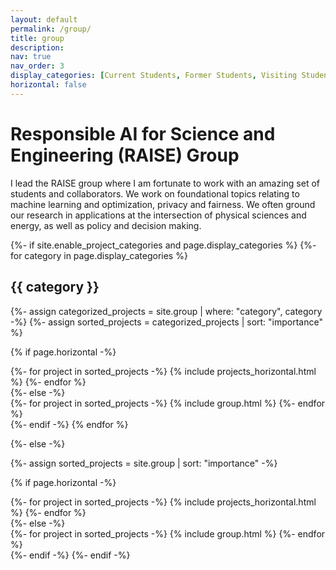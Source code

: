 ```yaml
---
layout: default
permalink: /group/
title: group
description:
nav: true
nav_order: 3
display_categories: [Current Students, Former Students, Visiting Students and Interns]
horizontal: false
---
```


# **R**esponsible **AI** for **S**cience and **E**ngineering (RAISE) Group

I lead the RAISE group where I am fortunate to work with an amazing set of students and collaborators.
We work on foundational topics relating to machine learning and optimization, privacy and fairness.
We often ground our research in applications at the intersection of physical sciences and energy, as
well as policy and decision making.



<!-- pages/projects.md -->
<div class="projects">
{%- if site.enable_project_categories and page.display_categories %}
  <!-- Display categorized projects -->
  {%- for category in page.display_categories %}
  <h2 class="category">{{ category }}</h2>
  {%- assign categorized_projects = site.group | where: "category", category -%}
  {%- assign sorted_projects = categorized_projects | sort: "importance" %}
  
  <!-- Generate cards for each project -->
  {% if page.horizontal -%}
  <div class="container">
    <div class="row row-cols-2">
    {%- for project in sorted_projects -%}
      {% include projects_horizontal.html %}
    {%- endfor %}
    </div>
  </div>
  {%- else -%}
  <div class="grid">
    {%- for project in sorted_projects -%}
      {% include group.html %}
    {%- endfor %}
  </div>
  {%- endif -%}
  {% endfor %}

{%- else -%}
<!-- Display projects without categories -->
  {%- assign sorted_projects = site.group | sort: "importance" -%}
  <!-- Generate cards for each project -->
  {% if page.horizontal -%}
  <div class="container">
    <div class="row row-cols-2">
    {%- for project in sorted_projects -%}
      {% include projects_horizontal.html %}
    {%- endfor %}
    </div>
  </div>
  {%- else -%}
  <div class="grid">
    {%- for project in sorted_projects -%}
      {% include group.html %}
    {%- endfor %}
  </div>
  {%- endif -%}
{%- endif -%}
</div>


<!-- <div class="projects">
  <h2 class="category">Former Students and Visitors</h2>
</div>
  
  - **[Cuong Tran](https://cuongtran-syr.github.io)**, Phd @Syracuse (2020-2023); Postdoc @UVA (2024)<br>
    _Next position_: Research Scientist, Amazon
  - **[Eric Nguyen](https://www.joonhyukko.com)**  MS @UVA (Spring 2024)
  - **[Jayanta Mandi](https://jayantamandi.com)** PhD @VUB (visitor, Summer 2023)<br>
    _Next position_: Postdoc at Vrije Universiteit Brussel
  - **[Kyle Beiter]()** BS @Syracuse (NSF REU, Summer 2021)<br>
    _Next position_: Data Scientist at Optiver
  - **[Michele Marchiani]()** Visiting MS student (Winter 2022)<br>
    _Next position_: MS, University of Parma 
  - **[Pranav Putta](https://www.linkedin.com/in/pranav-putta-3512b47a/)** BS @Georgia Tech (NSF REU, Summer 2021)
  - **[Rakshit Naidu](https://rakshit-naidu.github.io)** MS @CMU (Intern, Summer 2022)<br>
    _Next position_: PhD student at Georgia Tech
  - **[Razane Tajeddine](https://scholar.google.com/citations?user=AyF89JgAAAAJ&hl=en)** Postdoc at University of Helsinki (Visitor, Fall 2023)
  - **[St John Grimbly](https://stjohngrimbly.com)** MS @University of Cape Town (Intern, Winter 2023)<br>
    _Next position_: PhD position, University of Cape Town
  - **[Yehya Farhat](https://yehya-farhat.github.io)**} MS, Syracuse University, (Thesis advisor 2022)\\
    _Next position_: PhD student at Rice University
  - **[Zhiyan Yao]()**, BS (Intern, Summer 2021)<br>
    _Next position_: Software Engineer at Microsoft
 -->
<!-- 
  \textbf{Shujun Xia} (BS, City University of Hong Kong, Summer 2024), 
  \textbf{Zarreen Reza} (BS, OpenMined, Spring 2024), 
  \textbf{Eric Nguyen} (BS, University of Virginia, Fall 2023),
  \textbf{Catherine Smolka} (HS, Deep Run High School, VA, 2023-2024), 
  %%
  \textbf{Pranav Putta} (BS, GaTech, Summer 2023) [NSF REU],
  \textbf{Winston Tsui} (BS, SU Summer 2023),
  \textbf{Zhongquan Cheng} (BS SU, Summer 2023), 
  %%
  \textbf{Adya Parida} (BS SU, Fall 2022) [NSF REU], 
  \textbf{Deniz Gursoy} (HS, Fayetteville High School, Summer 2022), 
  \textbf{Saswat Das} (BS, ITS, Summer 2022), 
  \textbf{Utsav Pathak} (BS, Alliance University, Bengaluru, Summer 2022),
  \textbf{Daiwei Shen} (BS, Northwestern, Summer 2022),
  \textbf{Sunisth Kumar} (BS, Bennett University, Summer 2022),
  %%
  \textbf{Kyle Beiter} (BS, SU, Summer 2021) [NSF REU],  %NSF REU
  \textbf{Shantanu Jhaveri} (BS, USC, Summer 2021) [NSF REU], % NSF REU
  \textbf{Dayong Gu} (BS, SU, Summer 2021),
  \textbf{Guoliang Chen} (BS, SU, Summer 2021),
  \textbf{Pradyumn Yadav} (BS, SU, Summer 2021),
  %%
  \textbf{Anudit Nagar} (BS, SU, Summer 2020 -- Current), 
  \textbf{Zhiyan Yao} (BS, SU, Summer 2020 -- Current),
  \textbf{Zifei Lu} (BS, SU, Summer 2020),
  \textbf{Thomas Montfort} (BS, SU, Summer 2020),
  \textbf{Cong Liu} (BS, SU, Summer 2020),
  \textbf{Pratik Paranjape}, (BS, SU, Summer 2020),
  % {\sc Research}: Generating datasets for preference elicitation. 
  % {\sc Next position:} \textit{Developer at OthersideAI}
  \textbf{Pavan Kumar Vaddineni} (BS, SU, Spring 2020),
  % {\sc Research}: Explainable and Fair Learning. 
  % {\sc Next position:} \textit{Same}
  \textbf{William Kluegel}, (BS, NMSU, 2016 -- 2018), 
  % {\sc Research}: \textit{Optimization and Preferences Elicitation for Smart Home Devices.}
  % {\sc Next position:} \textit{Sandia National Labs}
  \textbf{Lyndon Shi} (BS, UMich, 2018), 
  \textbf{Jiayu Chen} (BS, UMich, 2018), 
  \textbf{Eric Frechette} (BS, NMSU, 2016).
\medskip -->